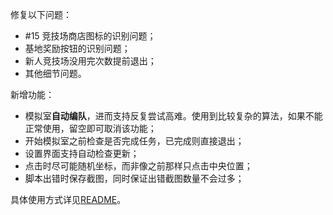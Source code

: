修复以下问题：

- #15 竞技场商店图标的识别问题；
- 基地奖励按钮的识别问题；
- 新人竞技场没用完次数提前退出；
- 其他细节问题。

新增功能：

- 模拟室**自动编队**，进而支持反复尝试高难。使用到比较复杂的算法，如果不能正常使用，留空即可取消该功能；
- 开始模拟室之前检查是否完成任务，已完成则直接退出；
- 设置界面支持自动检查更新；
- 点击时尽可能随机坐标，而非像之前那样只点击中央位置；
- 脚本出错时保存截图，同时保证出错截图数量不会过多；

具体使用方式详见[README](https://github.com/Zebartin/autoxjs-scripts/blob/master/NIKKE/README.md)。
